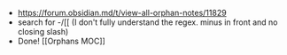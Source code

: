 - https://forum.obsidian.md/t/view-all-orphan-notes/11829
- search for -/\[\[ (I don't fully understand the regex. minus in front and no closing slash)
- Done! [[Orphans MOC]]
